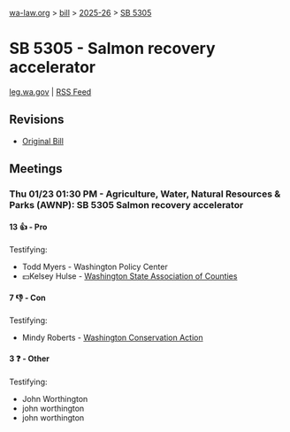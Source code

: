 [wa-law.org](/) > [bill](/bill/) > [2025-26](/bill/2025-26/) > [SB 5305](/bill/2025-26/sb/5305/)

# SB 5305 - Salmon recovery accelerator
[leg.wa.gov](https://app.leg.wa.gov/billsummary?BillNumber=5305&Year=2025&Initiative=false) | [RSS Feed](./rss.xml)

## Revisions
* [Original Bill](1/)

## Meetings
### Thu 01/23 01:30 PM - Agriculture, Water, Natural Resources & Parks (AWNP): SB 5305 Salmon recovery accelerator
#### 13 👍 - Pro
Testifying:
* Todd Myers - Washington Policy Center
* 💵Kelsey Hulse - [Washington State Association of Counties](/org/washington_state_association_of_counties/)

#### 7 👎 - Con
Testifying:
* Mindy Roberts - [Washington Conservation Action](/org/washington_conservation_action/)

#### 3 ❓ - Other
Testifying:
* John Worthington
* john worthington
* john worthington
